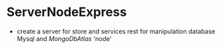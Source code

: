 # ServerNodeExpress
- create a server for store and services rest for manipulation database Mysql and _MongoDbAtlas_ 'node'


